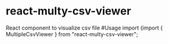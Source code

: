 # react-multy-csv-viewer
React component to visualize csv file
#Usage
import {import { MultipleCsvViewer } from "react-multy-csv-viewer";

<MultipleCsvViewer />
